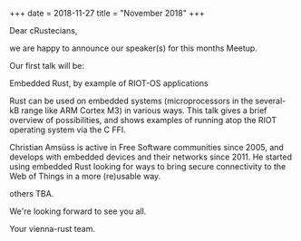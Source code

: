 +++
date = 2018-11-27
title = "November 2018"
+++

Dear cRustecians,

we are happy to announce our speaker(s) for this months Meetup.

Our first talk will be:

Embedded Rust, by example of RIOT-OS applications

Rust can be used on embedded systems (microprocessors in the several-kB range like ARM Cortex M3) in various ways. This talk gives a brief overview of possibilities, and shows examples of running atop the RIOT operating system via the C FFI.

Christian Amsüss is active in Free Software communities since 2005, and develops with embedded devices and their networks since 2011. He started using embedded Rust looking for ways to bring secure connectivity to the Web of Things in a more (re)usable way.

others TBA.

We're looking forward to see you all.

Your vienna-rust team.
